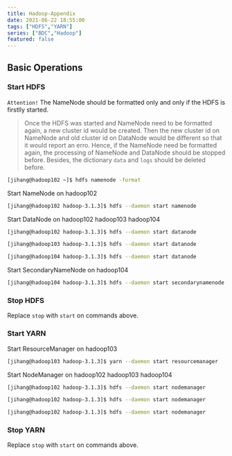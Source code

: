 ```yaml
---
title: Hadoop-Appendix
date: 2021-06-22 18:55:00
tags: ["HDFS","YARN"]
series: ["BDC","Hadoop"]
featured: false
---
```


<!--more-->
## Basic Operations
### Start HDFS

`Attention!` The NameNode should be formatted only and only if the HDFS is firstlly started. 

> Once the HDFS was started and NameNode need to be formatted again, a new cluster id would be created. Then the new cluster id on NameNode and old cluster id on DataNode would be different so that it would report an erro. Hence, if the NameNode need be formatted again, the processing of NameNode and DataNode should be stopped before. Besides, the dictionary `data` and `logs` should be deleted before.

```sh
[jihang@hadoop102 ~]$ hdfs namenode -format
```

Start NameNode on hadoop102
```sh
[jihang@hadoop102 hadoop-3.1.3]$ hdfs --daemon start namenode
```

Start DataNode on hadoop102 hadoop103 hadoop104
```sh
[jihang@hadoop102 hadoop-3.1.3]$ hdfs --daemon start datanode
```
```sh
[jihang@hadoop103 hadoop-3.1.3]$ hdfs --daemon start datanode
```
```sh
[jihang@hadoop104 hadoop-3.1.3]$ hdfs --daemon start datanode
```

Start SecondaryNameNode on hadoop104
```sh
[jihang@hadoop104 hadoop-3.1.3]$ hdfs --daemon start secondarynamenode
```

### Stop HDFS
Replace `stop` with `start` on commands above.

### Start YARN

Start ResourceManager on hadoop103
```sh
[jihang@hadoop103 hadoop-3.1.3]$ yarn --daemon start resourcemanager
```

Start NodeManager on hadoop102 hadoop103 hadoop104
```sh
[jihang@hadoop102 hadoop-3.1.3]$ hdfs --daemon start nodemanager
```
```sh
[jihang@hadoop102 hadoop-3.1.3]$ hdfs --daemon start nodemanager
```
```sh
[jihang@hadoop102 hadoop-3.1.3]$ hdfs --daemon start nodemanager
```

### Stop YARN

Replace `stop` with `start` on commands above.

